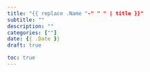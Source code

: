 ```yaml
---
title: "{{ replace .Name "-" " " | title }}"
subtitle: ""
description: ""
categories: [""]
date: {{ .Date }}
draft: true

toc: true
---
```



<!--more-->